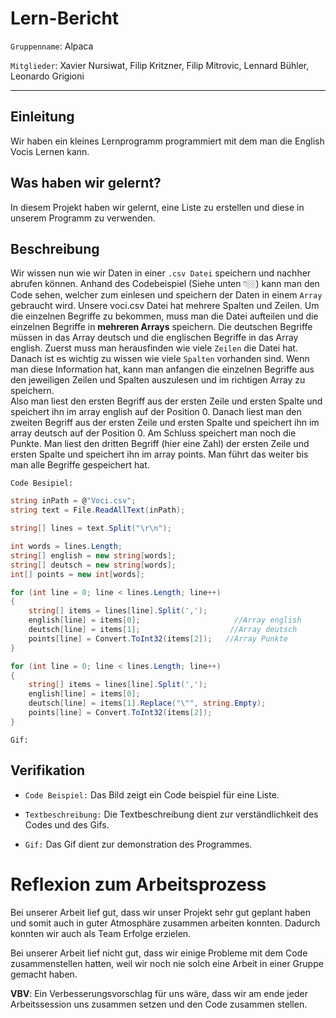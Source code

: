 # Lern-Bericht
`Gruppenname`: Alpaca 

`Mitglieder`: Xavier Nursiwat, Filip Kritzner, Filip Mitrovic, Lennard Bühler, Leonardo Grigioni 

-----------------------------------------------------------------------------------------------------------------------------------------------------------------------
## Einleitung
Wir haben ein kleines Lernprogramm programmiert mit dem man die English Vocis Lernen kann.


## Was haben wir gelernt?


In diesem Projekt haben wir gelernt, eine Liste zu erstellen und diese in unserem Programm zu verwenden.
## Beschreibung

Wir wissen nun wie wir Daten in einer `.csv Datei` speichern und nachher abrufen können. Anhand des Codebeispiel (Siehe unten 👇🏼) kann man den Code sehen, welcher zum einlesen und speichern der Daten in einem `Array` gebraucht wird.
Unsere voci.csv Datei hat mehrere Spalten und Zeilen. Um die einzelnen Begriffe zu bekommen, muss man die Datei aufteilen und die einzelnen Begriffe in **mehreren Arrays** speichern. Die deutschen Begriffe müssen in das Array deutsch und die englischen Begriffe in das Array english. Zuerst muss man herausfinden wie viele `Zeilen` die Datei hat. Danach ist es wichtig zu wissen wie viele `Spalten` vorhanden sind. Wenn man diese Information hat, kann man anfangen die einzelnen Begriffe aus den jeweiligen Zeilen und Spalten auszulesen und im richtigen Array zu speichern. <br>
Also man liest den ersten Begriff aus der ersten Zeile und ersten Spalte und speichert ihn im array english auf der Position 0. Danach liest man den zweiten Begriff aus der ersten Zeile und ersten Spalte und speichert ihn im array deutsch auf der Position 0. Am Schluss speichert man noch die Punkte. Man liest den dritten Begriff (hier eine Zahl) der ersten Zeile und ersten Spalte und speichert ihn im array points. Man führt das weiter bis man alle Begriffe gespeichert hat.

`Code Besipiel:`


```csharp 
string inPath = @"Voci.csv";
string text = File.ReadAllText(inPath);

string[] lines = text.Split("\r\n");

int words = lines.Length;
string[] english = new string[words];
string[] deutsch = new string[words];
int[] points = new int[words];

for (int line = 0; line < lines.Length; line++)
{
    string[] items = lines[line].Split(',');
    english[line] = items[0];                     //Array english
    deutsch[line] = items[1];                    //Array deutsch
    points[line] = Convert.ToInt32(items[2]);   //Array Punkte
}

for (int line = 0; line < lines.Length; line++)
{
    string[] items = lines[line].Split(',');
    english[line] = items[0];
    deutsch[line] = items[1].Replace("\"", string.Empty);
    points[line] = Convert.ToInt32(items[2]);
}
```

`Gif:`


## Verifikation

* `Code Beispiel:` Das Bild zeigt ein Code beispiel für eine Liste.

* `Textbeschreibung:` Die Textbeschreibung dient zur verständlichkeit des Codes und des Gifs.

* `Gif:` Das Gif dient zur demonstration des Programmes.

# Reflexion zum Arbeitsprozess


Bei unserer Arbeit lief gut, dass wir unser Projekt sehr gut geplant haben und somit auch in guter Atmosphäre zusammen arbeiten konnten. Dadurch konnten wir auch als Team Erfolge erzielen.


Bei unserer Arbeit lief nicht gut, dass wir einige Probleme mit dem Code zusammenstellen hatten, weil wir noch nie solch eine Arbeit in einer Gruppe gemacht haben.


**VBV**: Ein Verbesserungsvorschlag für uns wäre, dass wir am ende jeder Arbeitssession uns zusammen setzen und den Code zusammen stellen.
